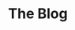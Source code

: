 ---
title: "The Blog"
description: "This web development vlog is about my experiences, thoughts, and reflections on web development and related topics such as marketing, design, and new technologies."
draft: false


# custom style
custom_class: "" 
custom_attributes: "" 
custom_css: ""
---